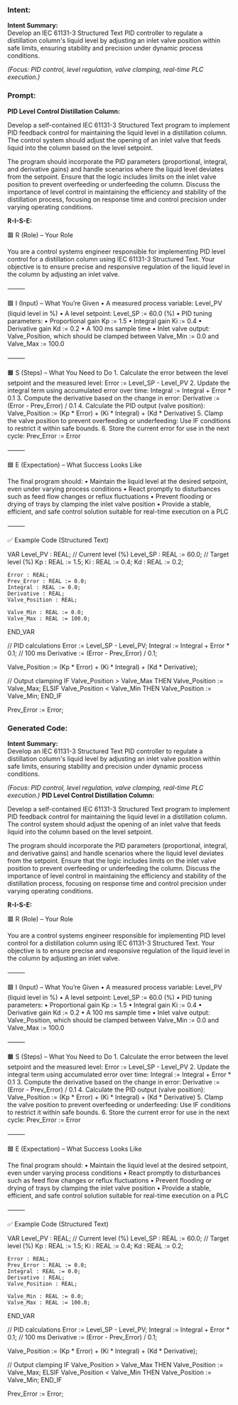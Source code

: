 ### Intent:
**Intent Summary:**  
Develop an IEC 61131-3 Structured Text PID controller to regulate a distillation column's liquid level by adjusting an inlet valve position within safe limits, ensuring stability and precision under dynamic process conditions.  

*(Focus: PID control, level regulation, valve clamping, real-time PLC execution.)*

### Prompt:
**PID Level Control Distillation Column:**

Develop a self-contained IEC 61131-3 Structured Text program to implement PID feedback control for maintaining the liquid level in a distillation column. The control system should adjust the opening of an inlet valve that feeds liquid into the column based on the level setpoint.

The program should incorporate the PID parameters (proportional, integral, and derivative gains) and handle scenarios where the liquid level deviates from the setpoint. Ensure that the logic includes limits on the inlet valve position to prevent overfeeding or underfeeding the column. Discuss the importance of level control in maintaining the efficiency and stability of the distillation process, focusing on response time and control precision under varying operating conditions.

**R-I-S-E:**

🟥 R (Role) – Your Role

You are a control systems engineer responsible for implementing PID level control for a distillation column using IEC 61131-3 Structured Text. Your objective is to ensure precise and responsive regulation of the liquid level in the column by adjusting an inlet valve.

⸻

🟩 I (Input) – What You’re Given
	•	A measured process variable: Level_PV (liquid level in %)
	•	A level setpoint: Level_SP := 60.0 (%)
	•	PID tuning parameters:
	•	Proportional gain Kp := 1.5
	•	Integral gain Ki := 0.4
	•	Derivative gain Kd := 0.2
	•	A 100 ms sample time
	•	Inlet valve output: Valve_Position, which should be clamped between Valve_Min := 0.0 and Valve_Max := 100.0

⸻

🟧 S (Steps) – What You Need to Do
	1.	Calculate the error between the level setpoint and the measured level:
Error := Level_SP - Level_PV
	2.	Update the integral term using accumulated error over time:
Integral := Integral + Error * 0.1
	3.	Compute the derivative based on the change in error:
Derivative := (Error - Prev_Error) / 0.1
	4.	Calculate the PID output (valve position):
Valve_Position := (Kp * Error) + (Ki * Integral) + (Kd * Derivative)
	5.	Clamp the valve position to prevent overfeeding or underfeeding:
Use IF conditions to restrict it within safe bounds.
	6.	Store the current error for use in the next cycle:
Prev_Error := Error

⸻

🟦 E (Expectation) – What Success Looks Like

The final program should:
	•	Maintain the liquid level at the desired setpoint, even under varying process conditions
	•	React promptly to disturbances such as feed flow changes or reflux fluctuations
	•	Prevent flooding or drying of trays by clamping the inlet valve position
	•	Provide a stable, efficient, and safe control solution suitable for real-time execution on a PLC

⸻

✅ Example Code (Structured Text)

VAR
    Level_PV : REAL;                    // Current level (%)
    Level_SP : REAL := 60.0;            // Target level (%)
    Kp : REAL := 1.5;
    Ki : REAL := 0.4;
    Kd : REAL := 0.2;

    Error : REAL;
    Prev_Error : REAL := 0.0;
    Integral : REAL := 0.0;
    Derivative : REAL;
    Valve_Position : REAL;

    Valve_Min : REAL := 0.0;
    Valve_Max : REAL := 100.0;
END_VAR

// PID calculations
Error := Level_SP - Level_PV;
Integral := Integral + Error * 0.1;            // 100 ms
Derivative := (Error - Prev_Error) / 0.1;

Valve_Position := (Kp * Error) + (Ki * Integral) + (Kd * Derivative);

// Output clamping
IF Valve_Position > Valve_Max THEN
    Valve_Position := Valve_Max;
ELSIF Valve_Position < Valve_Min THEN
    Valve_Position := Valve_Min;
END_IF

Prev_Error := Error;

### Generated Code:
**Intent Summary:**  
Develop an IEC 61131-3 Structured Text PID controller to regulate a distillation column's liquid level by adjusting an inlet valve position within safe limits, ensuring stability and precision under dynamic process conditions.  

*(Focus: PID control, level regulation, valve clamping, real-time PLC execution.)*
**PID Level Control Distillation Column:**

Develop a self-contained IEC 61131-3 Structured Text program to implement PID feedback control for maintaining the liquid level in a distillation column. The control system should adjust the opening of an inlet valve that feeds liquid into the column based on the level setpoint.

The program should incorporate the PID parameters (proportional, integral, and derivative gains) and handle scenarios where the liquid level deviates from the setpoint. Ensure that the logic includes limits on the inlet valve position to prevent overfeeding or underfeeding the column. Discuss the importance of level control in maintaining the efficiency and stability of the distillation process, focusing on response time and control precision under varying operating conditions.

**R-I-S-E:**

🟥 R (Role) – Your Role

You are a control systems engineer responsible for implementing PID level control for a distillation column using IEC 61131-3 Structured Text. Your objective is to ensure precise and responsive regulation of the liquid level in the column by adjusting an inlet valve.

⸻

🟩 I (Input) – What You’re Given
	•	A measured process variable: Level_PV (liquid level in %)
	•	A level setpoint: Level_SP := 60.0 (%)
	•	PID tuning parameters:
	•	Proportional gain Kp := 1.5
	•	Integral gain Ki := 0.4
	•	Derivative gain Kd := 0.2
	•	A 100 ms sample time
	•	Inlet valve output: Valve_Position, which should be clamped between Valve_Min := 0.0 and Valve_Max := 100.0

⸻

🟧 S (Steps) – What You Need to Do
	1.	Calculate the error between the level setpoint and the measured level:
Error := Level_SP - Level_PV
	2.	Update the integral term using accumulated error over time:
Integral := Integral + Error * 0.1
	3.	Compute the derivative based on the change in error:
Derivative := (Error - Prev_Error) / 0.1
	4.	Calculate the PID output (valve position):
Valve_Position := (Kp * Error) + (Ki * Integral) + (Kd * Derivative)
	5.	Clamp the valve position to prevent overfeeding or underfeeding:
Use IF conditions to restrict it within safe bounds.
	6.	Store the current error for use in the next cycle:
Prev_Error := Error

⸻

🟦 E (Expectation) – What Success Looks Like

The final program should:
	•	Maintain the liquid level at the desired setpoint, even under varying process conditions
	•	React promptly to disturbances such as feed flow changes or reflux fluctuations
	•	Prevent flooding or drying of trays by clamping the inlet valve position
	•	Provide a stable, efficient, and safe control solution suitable for real-time execution on a PLC

⸻

✅ Example Code (Structured Text)

VAR
    Level_PV : REAL;                    // Current level (%)
    Level_SP : REAL := 60.0;            // Target level (%)
    Kp : REAL := 1.5;
    Ki : REAL := 0.4;
    Kd : REAL := 0.2;

    Error : REAL;
    Prev_Error : REAL := 0.0;
    Integral : REAL := 0.0;
    Derivative : REAL;
    Valve_Position : REAL;

    Valve_Min : REAL := 0.0;
    Valve_Max : REAL := 100.0;
END_VAR

// PID calculations
Error := Level_SP - Level_PV;
Integral := Integral + Error * 0.1;            // 100 ms
Derivative := (Error - Prev_Error) / 0.1;

Valve_Position := (Kp * Error) + (Ki * Integral) + (Kd * Derivative);

// Output clamping
IF Valve_Position > Valve_Max THEN
    Valve_Position := Valve_Max;
ELSIF Valve_Position < Valve_Min THEN
    Valve_Position := Valve_Min;
END_IF

Prev_Error := Error;
